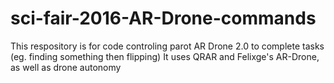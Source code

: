 # sci-fair-2016-AR-Drone-commands
This respository is for code controling parot AR Drone 2.0 to complete tasks (eg. finding something then flipping)
It uses QRAR and Felixge's AR-Drone, as well as drone autonomy
